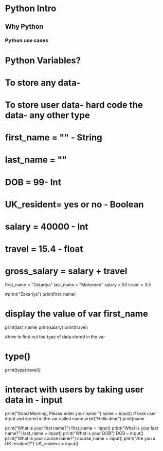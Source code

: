 # Python Intro
## Why Python
### Python use cases 


# Python Variables?
# To store any data-
# To store user data- hard code the data- any other type
# first_name = "" - String
# last_name = ""
# DOB = 99- Int
# UK_resident= yes or no - Boolean
# salary = 40000 - Int
# travel = 15.4 - float
# gross_salary = salary + travel

first_name = "Zakariya"
last_name = "Mohamed"
salary = 50
travel = 3.5

#print("Zakariya")
print(first_name)
# display the value of var first_name
print(last_name)
print(salary)
print(travel)

#how to find out the type of data stored in the var
# type()
print(type(travel))
# interact with users by taking user data in - input

print("Good Morning, Please enter your name ")
name = input() # took user input and stored in the var called name
print("Hello dear")
print(name

print("What is your first name?")
first_name = input()
print("What is your last name?")
last_name = input()
print("What is your DOB")
DOB = input()
print("What is your course name?")
course_name = input()
print("Are you a UK resident?")
UK_resident = input()